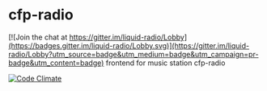 # cfp-radio

[![Join the chat at https://gitter.im/liquid-radio/Lobby](https://badges.gitter.im/liquid-radio/Lobby.svg)](https://gitter.im/liquid-radio/Lobby?utm_source=badge&utm_medium=badge&utm_campaign=pr-badge&utm_content=badge)
frontend for music station cfp-radio

[![Code Climate](https://codeclimate.com/github/Trikolon/cfp-radio/badges/gpa.svg)](https://codeclimate.com/github/Trikolon/cfp-radio)
